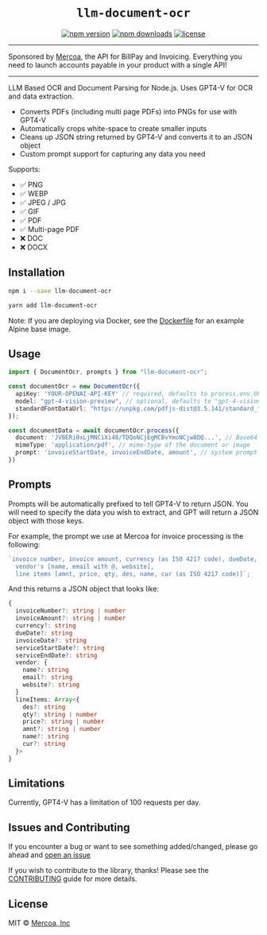 <h1 align="center"> <code>llm-document-ocr</code> </h1>

<div align="center">

[![npm version](https://img.shields.io/npm/v/llm-document-ocr.svg)](https://npmjs.org/package/llm-document-ocr "View this project on NPM")
[![npm downloads](https://img.shields.io/npm/dm/llm-document-ocr)](https://www.npmjs.com/package/llm-document-ocr)
[![license](https://img.shields.io/npm/l/llm-document-ocr)](LICENSE.md)

</div>

---

Sponsored by [Mercoa](https://mercoa.com), the API for BillPay and Invoicing. Everything you need to launch accounts payable in your product with a single API!

---

LLM Based OCR and Document Parsing for Node.js. Uses GPT4-V for OCR and data extraction.

- Converts PDFs (including multi page PDFs) into PNGs for use with GPT4-V
- Automatically crops white-space to create smaller inputs
- Cleans up JSON string returned by GPT4-V and converts it to an JSON object
- Custom prompt support for capturing any data you need

Supports:

- ✅ PNG
- ✅ WEBP
- ✅ JPEG / JPG
- ✅ GIF
- ✅ PDF
- ✅ Multi-page PDF
- ❌ DOC
- ❌ DOCX

## Installation

```bash
npm i --save llm-document-ocr
```

```bash
yarn add llm-document-ocr
```

Note: If you are deploying via Docker, see the [Dockerfile](https://github.com/mercoa-finance/llm-document-ocr/blob/main/Dockerfile) for an example Alpine base image.

## Usage

```ts
import { DocumentOcr, prompts } from "llm-document-ocr";

const documentOcr = new DocumentOcr({
  apiKey: 'YOUR-OPENAI-API-KEY' // required, defaults to process.env.OPENAI_API_KEY
  model: "gpt-4-vision-preview", // optional, defaults to "gpt-4-vision-preview"
  standardFontDataUrl: "https://unpkg.com/pdfjs-dist@3.5.141/standard_fonts/" // optional, defaults to "https://unpkg.com/pdfjs-dist@3.5.141/standard_fonts/". You can use the systems fonts or the fonts under ./node_modules/pdfjs-dist/standard_fonts/ as well.
});

const documentData = await documentOcr.process({
  document: 'JVBERi0xLjMNCiXi48/TDQoNCjEgMCBvYmoNCjw8DQ...', // Base64 String, Base64 URI, or Buffer
  mimeType: 'application/pdf', // mime-type of the document or image
  prompt: 'invoiceStartDate, invoiceEndDate, amount', // system prompt for data extraction. See examples below.
})
```

## Prompts

Prompts will be automatically prefixed to tell GPT4-V to return JSON. You will need to specify the data you wish to extract, and GPT will return a JSON object with those keys.

For example, the prompt we use at Mercoa for invoice processing is the following:

```js
`invoice number, invoice amount, currency (as ISO 4217 code), dueDate, invoiceDate, serviceStartDate, serviceEndDate,
  vendor's [name, email with @, website],
  line items [amnt, price, qty, des, name, cur (as ISO 4217 code)]`;
```

And this returns a JSON object that looks like:

```ts
{
  invoiceNumber?: string | number
  invoiceAmount?: string | number
  currency?: string
  dueDate?: string
  invoiceDate?: string
  serviceStartDate?: string
  serviceEndDate?: string
  vendor: {
    name?: string
    email?: string
    website?: string
  }
  lineItems: Array<{
    des?: string
    qty?: string | number
    price?: string | number
    amnt?: string | number
    name?: string
    cur?: string
  }>
}
```

## Limitations

Currently, GPT4-V has a limitation of 100 requests per day.

## Issues and Contributing

If you encounter a bug or want to see something added/changed, please go ahead
and
[open an issue](https://github.com/mercoa-finance/llm-document-ocr/issues/new)

If you wish to contribute to the library, thanks! Please see the [CONTRIBUTING](https://github.com/mercoa-finance/llm-document-ocr/blob/main/CONTRIBUTING.md) guide for more details.

## License

MIT © [Mercoa, Inc](https://mercoa.com/)
